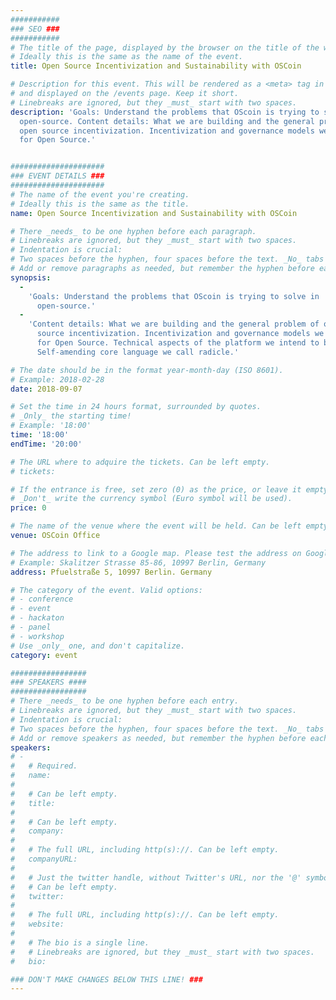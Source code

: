 ```yaml
---
###########
### SEO ###
###########
# The title of the page, displayed by the browser on the title of the window.
# Ideally this is the same as the name of the event.
title: Open Source Incentivization and Sustainability with OSCoin

# Description for this event. This will be rendered as a <meta> tag in the HTML, 
# and displayed on the /events page. Keep it short.
# Linebreaks are ignored, but they _must_ start with two spaces.
description: 'Goals: Understand the problems that OScoin is trying to solve in
  open-source. Content details: What we are building and the general problem of
  open source incentivization. Incentivization and governance models we imagine
  for Open Source.'


#####################
### EVENT DETAILS ###
#####################
# The name of the event you're creating.
# Ideally this is the same as the title.
name: Open Source Incentivization and Sustainability with OSCoin

# There _needs_ to be one hyphen before each paragraph.
# Linebreaks are ignored, but they _must_ start with two spaces.
# Indentation is crucial:
# Two spaces before the hyphen, four spaces before the text. _No_ tabs allowed.
# Add or remove paragraphs as needed, but remember the hyphen before each entry.
synopsis:
  -
    'Goals: Understand the problems that OScoin is trying to solve in
      open-source.'
  -
    'Content details: What we are building and the general problem of open
      source incentivization. Incentivization and governance models we imagine
      for Open Source. Technical aspects of the platform we intend to build.
      Self-amending core language we call radicle.'

# The date should be in the format year-month-day (ISO 8601).
# Example: 2018-02-28
date: 2018-09-07

# Set the time in 24 hours format, surrounded by quotes.
# _Only_ the starting time!
# Example: '18:00'
time: '18:00'
endTime: '20:00'

# The URL where to adquire the tickets. Can be left empty.
# tickets:

# If the entrance is free, set zero (0) as the price, or leave it empty.
# _Don't_ write the currency symbol (Euro symbol will be used).
price: 0

# The name of the venue where the event will be held. Can be left empty.
venue: OSCoin Office 

# The address to link to a Google map. Please test the address on Google Maps.
# Example: Skalitzer Strasse 85-86, 10997 Berlin, Germany
address: Pfuelstraße 5, 10997 Berlin. Germany 

# The category of the event. Valid options:
# - conference
# - event
# - hackaton
# - panel
# - workshop
# Use _only_ one, and don't capitalize.
category: event 

#################
### SPEAKERS ####
#################
# There _needs_ to be one hyphen before each entry.
# Linebreaks are ignored, but they _must_ start with two spaces.
# Indentation is crucial:
# Two spaces before the hyphen, four spaces before the text. _No_ tabs allowed.
# Add or remove speakers as needed, but remember the hyphen before each entry.
speakers:
# -
#   # Required.
#   name: 
#
#   # Can be left empty.
#   title: 
#
#   # Can be left empty.
#   company: 
#
#   # The full URL, including http(s)://. Can be left empty.
#   companyURL: 
#
#   # Just the twitter handle, without Twitter's URL, nor the '@' symbol.
#   # Can be left empty.
#   twitter: 
#
#   # The full URL, including http(s)://. Can be left empty.
#   website: 
#
#   # The bio is a single line. 
#   # Linebreaks are ignored, but they _must_ start with two spaces.
#   bio: 

### DON'T MAKE CHANGES BELOW THIS LINE! ###
---
```

<!-- ### DON'T MAKE CHANGES BELOW THIS LINE! ### -->

<Event-Content/>
